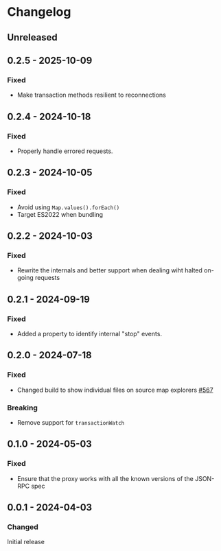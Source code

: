 # Changelog

## Unreleased

## 0.2.5 - 2025-10-09

### Fixed

- Make transaction methods resilient to reconnections

## 0.2.4 - 2024-10-18

### Fixed

- Properly handle errored requests.

## 0.2.3 - 2024-10-05

### Fixed

- Avoid using `Map.values().forEach()`
- Target ES2022 when bundling

## 0.2.2 - 2024-10-03

### Fixed

- Rewrite the internals and better support when dealing wiht halted on-going requests

## 0.2.1 - 2024-09-19

### Fixed

- Added a property to identify internal "stop" events.

## 0.2.0 - 2024-07-18

### Fixed

- Changed build to show individual files on source map explorers [#567](https://github.com/polkadot-api/polkadot-api/pull/567)

### Breaking

- Remove support for `transactionWatch`

## 0.1.0 - 2024-05-03

### Fixed

- Ensure that the proxy works with all the known versions of the JSON-RPC spec

## 0.0.1 - 2024-04-03

### Changed

Initial release
